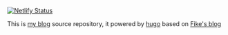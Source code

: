 [![Netlify Status](https://api.netlify.com/api/v1/badges/adf6476e-b5a2-43ad-88f9-285845c2f72f/deploy-status)](https://app.netlify.com/sites/fervent-saha-e54af5/deploys)

This is [my blog](http://diegocunha.me) source repository, it powered by [hugo](http://gohugo.io/) based on [Fike's blog](https://github.com/fike/www.fernandoike.com)


